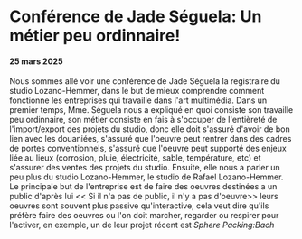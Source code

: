 # Conférence de Jade Séguela: Un métier peu ordinnaire!

#### 25 mars 2025

Nous sommes allé voir une conférence de Jade Séguela la registraire du studio Lozano-Hemmer, dans le but de mieux comprendre comment fonctionne les entreprises qui
travaille dans l'art multimédia. Dans un premier temps, Mme. Séguela nous a expliqué en quoi consiste son travaille peu ordinnaire, son métier consiste en fais à 
s'occuper de l'entièreté de l'import/export des projets du studio, donc elle doit s'assuré d'avoir de bon lien avec les douaniées, s'assuré que l'oeuvre peut 
rentrer dans des cadres de portes conventionnels, s'assuré que l'oeuvre peut supporté des enjeux liée au lieux (corrosion, pluie, électricité, sable, température, 
etc) et s'assurer des ventes des projets du studio. Ensuite, elle nous a parler un peu plus du studio Lozano-Hemmer, le studio de Rafael Lozano-Hemmer. Le 
principale but de l'entreprise est de faire des oeuvres destinées a un public d'après lui << Si il n'a pas de public, il n'y a pas d'oeuvre>> leurs oeuvres sont 
souvent plus passive qu'interactive, cela veut dire qu'ils préfère faire des oeuvres ou l'on doit marcher, regarder ou respirer pour l'activer, en exemple, un de 
leur projet récent est *Sphere Packing:Bach*
